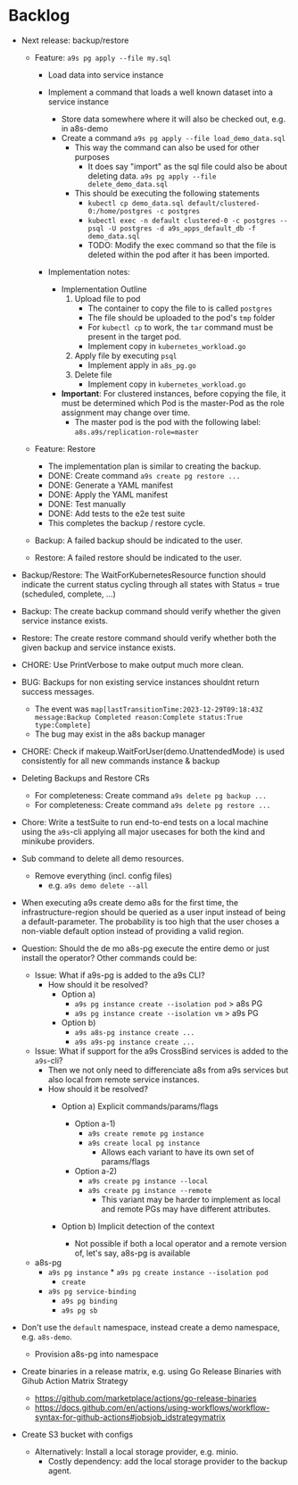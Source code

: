 # Backlog
* Next release: backup/restore
    * Feature: `a9s pg apply --file my.sql` 
        * Load data into service instance
        * Implement a command that loads a well known dataset into a service instance
            * Store data somewhere where it will also be checked out, e.g. in a8s-demo
            * Create a command `a9s pg apply --file load_demo_data.sql` 
                * This way the command can also be used for other purposes
                    * It does say "import" as the sql file could also be about deleting data.
                        `a9s pg apply --file delete_demo_data.sql`
                * This should be executing the following statements
                    * `kubectl cp demo_data.sql default/clustered-0:/home/postgres -c postgres`
                    * `kubectl exec -n default clustered-0 -c postgres -- psql -U postgres -d a9s_apps_default_db -f demo_data.sql`
                    * TODO: Modify the exec command so that the file is deleted within the pod after it has been imported.

        * Implementation notes:
            * Implementation Outline
                1. Upload file to pod
                    * The container to copy the file to is called `postgres`
                    * The file should be uploaded to the pod's `tmp` folder
                    * For `kubectl cp` to work, the `tar` command must be present in the target pod.
                    * Implement copy in `kubernetes_workload.go`
                2. Apply file by executing `psql`
                    * Implement apply in `a8s_pg.go`
                3. Delete file
                    * Implement copy in `kubernetes_workload.go`
            * **Important**: For clustered instances, before copying the file, it must be determined which Pod is the master-Pod as the role assignment may change over time.
                * The master pod is the pod with the following label: `a8s.a9s/replication-role=master`



    * Feature: Restore
        * The implementation plan is similar to creating the backup.
        * DONE: Create command `a9s create pg restore ...`
        * DONE: Generate a YAML manifest
        * DONE: Apply the YAML manifest
        * DONE: Test manually
        * DONE: Add tests to the e2e test suite
        * This completes the backup / restore cycle.
    * Backup: A failed backup should be indicated to the user.
    * Restore: A failed restore should be indicated to the user.

* Backup/Restore: The WaitForKubernetesResource function should indicate the current status cycling through all states with Status = true (scheduled, complete, ...)
* Backup: The create backup command should verify whether the given service instance exists.
* Restore: The create restore command should verify whether both the given backup and service instance exists.

* CHORE: Use PrintVerbose to make output much more clean.

* BUG: Backups for non existing service instances shouldnt return success messages.
    * The event was `map[lastTransitionTime:2023-12-29T09:18:43Z message:Backup Completed reason:Complete status:True type:Complete]`
    * The bug may exist in the a8s backup manager

* CHORE: Check if makeup.WaitForUser(demo.UnattendedMode) is used consistently for all new commands instance & backup

* Deleting Backups and Restore CRs
    * For completeness: Create command `a9s delete pg backup ...`
    * For completeness: Create command `a9s delete pg restore ...`

* Chore: Write a testSuite to run end-to-end tests on a local machine using the `a9s`-cli applying all major usecases for both the kind and minikube providers.

* Sub command to delete all demo resources.
    * Remove everything (incl. config files)
        * e.g. `a9s demo delete --all`

* When executing a9s create demo a8s for the first time, the infrastructure-region should be queried as a user input instead of being a default-parameter. The probability is too high that the user choses a non-viable default option instead of providing a valid region.


* Question: Should the de   mo a8s-pg execute the entire demo or just install the operator? Other commands could be: 
    * Issue: What if a9s-pg is added to the a9s CLI?
        * How should it be resolved?
            * Option a)
                * `a9s pg instance create --isolation pod` > a8s PG
                * `a9s pg instance create --isolation vm` > a9s PG
            * Option b)
                * `a9s a8s-pg instance create ...`
                * `a9s a9s-pg instance create ...`
    * Issue: What if support for the a9s CrossBind services is added to the `a9s`-cli?
        * Then we not only need to differenciate a8s from a9s services but also local from remote service instances.
        * How should it be resolved?
            * Option a) Explicit commands/params/flags
                * Option a-1)
                    * `a9s create remote pg instance`
                    * `a9s create local pg instance`
                        * Allows each variant to have its own set of params/flags
                * Option a-2)
                    * `a9s create pg instance --local`
                    * `a9s create pg instance --remote`
                        * This variant may be harder to implement as local and remote PGs may have different attributes.

            * Option b) Implicit detection of the context
                * Not possible if both a local operator and a remote version of, let's say, a8s-pg is available
    * a8s-pg  
        * `a9s pg instance`
                * `a9s pg create instance --isolation pod`
            * `create`
        * `a9s pg service-binding`
            * `a9s pg binding` 
            * `a9s pg sb`

* Don't use the `default` namespace, instead create a demo namespace, e.g. `a8s-demo`.
    * Provision a8s-pg into namespace

* Create binaries in a release matrix, e.g. using Go Release Binaries with Gihub Action Matrix Strategy
    * https://github.com/marketplace/actions/go-release-binaries
    * https://docs.github.com/en/actions/using-workflows/workflow-syntax-for-github-actions#jobsjob_idstrategymatrix

* Create S3 bucket with configs
    * Alternatively: Install a local storage provider, e.g. minio.
        * Costly dependency: add the local storage provider to the backup agent.
